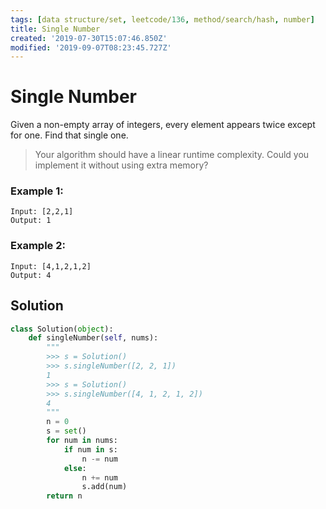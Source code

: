 ```yaml
---
tags: [data structure/set, leetcode/136, method/search/hash, number]
title: Single Number
created: '2019-07-30T15:07:46.850Z'
modified: '2019-09-07T08:23:45.727Z'
---
```


# Single Number

Given a non-empty array of integers, every element appears twice except for one. Find that single one.


> Your algorithm should have a linear runtime complexity. Could you implement it without using extra memory?

### Example 1:

```
Input: [2,2,1]
Output: 1
```

### Example 2:

```
Input: [4,1,2,1,2]
Output: 4
```

## Solution

```py
class Solution(object):
    def singleNumber(self, nums):
        """
        >>> s = Solution()
        >>> s.singleNumber([2, 2, 1])
        1
        >>> s = Solution()
        >>> s.singleNumber([4, 1, 2, 1, 2])
        4
        """
        n = 0
        s = set()
        for num in nums:
            if num in s:
                n -= num
            else:
                n += num
                s.add(num)
        return n
```
